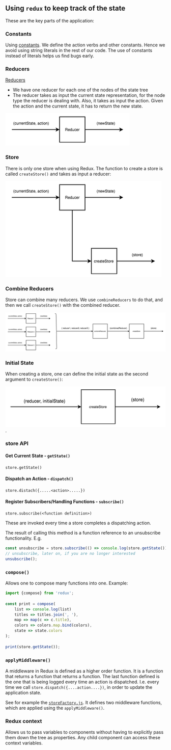 ## Using `redux` to keep track of the state

These are the key parts of the application:

### Constants

Using [constants](./src/constants.js). We define the action verbs and other constants. Hence we avoid using string
literals in the rest of our code. The use of constants instead of literals helps us find bugs early.

### Reducers

[Reducers](./src/reducers.js)

- We have one reducer for each one of the nodes of the state tree
- The reducer takes as input the current state representation, for the node type the reducer is dealing with. Also, it takes
as input the action. Given the action and the current state, it has to return the new state.

![reducer](./docs/images/react-redux-reducer.png)

### Store

There is only one store when using Redux. The function to create a store is called `createStore()` and takes as input a
reducer:

![createStore](./docs/images/react-redux-createStore.png)

### Combine Reducers

Store can combine many reducers. We use `combineReducers` to do that, and then we call `createStore()` with the combined
reducer.

![combineReducers](./docs/images/react-redux-combineReducers.png)

### Initial State

When creating a store, one can define the initial state as the second argument to `createStore()`:

![setting initial state](./docs/images/react-redux-setting-initial-state.png).

### store API

#### Get Current State - `getState()`

`store.getState()`

#### Dispatch an Action - `dispatch()`

`store.distach({.....<action>.....})`

#### Register Subscribers/Handling Functions - `subscribe()`

`store.subscribe(<function definition>)`

These are invoked every time a store completes a dispatching action.

The result of calling this method is a function reference to an unsubscribe functionality. E.g.

``` javascript
const unsubscribe = store.subscribe(() => console.log(store.getState()));
// unsubscribe, later on, if you are no longer interested
unsubscribe();
``` 

### `compose()`

Allows one to compose many functions into one. Example:

``` javascript
import {compose} from 'redux';

const print = compose(
    list => console.log(list)
    titles => titles.join(', '),
    map => map(c => c.title),
    colors => colors.map.bind(colors),
    state => state.colors
);

print(store.getState());
```

### `applyMiddleware()`

A middleware in Redux is defined as a higher order function. It is a function that returns a function that returns a function. The
last function defined is the one that is being logged every time an action is dispatched. I.e. every time we call
`store.dispatch({....action....})`, in order to update the application state.

See for example the [`storeFactory.js`](./src/storeFactory.js). It defines two middleware functions, which are applied
using the `applyMiddleware()`.

### Redux context

Allows us to pass variables to components without having to explicitly pass them down the tree as properties. Any child component
can access these context variables.








